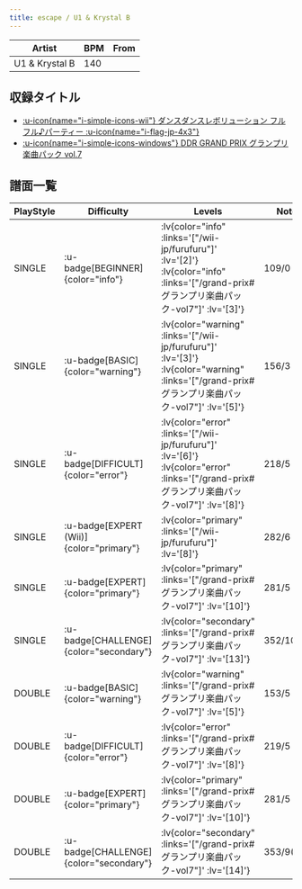 ```yaml
---
title: escape / U1 & Krystal B
---
```


|Artist|BPM|From|
|------|---|----|
|U1 & Krystal B|140||

## 収録タイトル

- [ :u-icon{name="i-simple-icons-wii"} ダンスダンスレボリューション フルフル♪パーティー :u-icon{name="i-flag-jp-4x3"} ](/wii-jp/furufuru)
- [ :u-icon{name="i-simple-icons-windows"} DDR GRAND PRIX グランプリ楽曲パック vol.7](/grand-prix#グランプリ楽曲パック-vol7)

## 譜面一覧

|PlayStyle|Difficulty|Levels|Notes|Movie|
|---------|----------|------|-----|-----|
|SINGLE| :u-badge[BEGINNER]{color="info"} | :lv{color="info" :links='["/wii-jp/furufuru"]' :lv='[2]'}  :lv{color="info" :links='["/grand-prix#グランプリ楽曲パック-vol7"]' :lv='[3]'} |109/0||
|SINGLE| :u-badge[BASIC]{color="warning"} | :lv{color="warning" :links='["/wii-jp/furufuru"]' :lv='[3]'}  :lv{color="warning" :links='["/grand-prix#グランプリ楽曲パック-vol7"]' :lv='[5]'} |156/3||
|SINGLE| :u-badge[DIFFICULT]{color="error"} | :lv{color="error" :links='["/wii-jp/furufuru"]' :lv='[6]'}  :lv{color="error" :links='["/grand-prix#グランプリ楽曲パック-vol7"]' :lv='[8]'} |218/5||
|SINGLE| :u-badge[EXPERT (Wii)]{color="primary"} | :lv{color="primary" :links='["/wii-jp/furufuru"]' :lv='[8]'} |282/6||
|SINGLE| :u-badge[EXPERT]{color="primary"} | :lv{color="primary" :links='["/grand-prix#グランプリ楽曲パック-vol7"]' :lv='[10]'} |281/5||
|SINGLE| :u-badge[CHALLENGE]{color="secondary"} | :lv{color="secondary" :links='["/grand-prix#グランプリ楽曲パック-vol7"]' :lv='[13]'} |352/10(35)||
|DOUBLE| :u-badge[BASIC]{color="warning"} | :lv{color="warning" :links='["/grand-prix#グランプリ楽曲パック-vol7"]' :lv='[5]'} |153/5||
|DOUBLE| :u-badge[DIFFICULT]{color="error"} | :lv{color="error" :links='["/grand-prix#グランプリ楽曲パック-vol7"]' :lv='[8]'} |219/5||
|DOUBLE| :u-badge[EXPERT]{color="primary"} | :lv{color="primary" :links='["/grand-prix#グランプリ楽曲パック-vol7"]' :lv='[10]'} |281/5||
|DOUBLE| :u-badge[CHALLENGE]{color="secondary"} | :lv{color="secondary" :links='["/grand-prix#グランプリ楽曲パック-vol7"]' :lv='[14]'} |353/9(34)||
